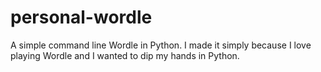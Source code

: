 # personal-wordle

A simple command line Wordle in Python. I made it simply because I love playing Wordle and I wanted to dip my hands in Python.
